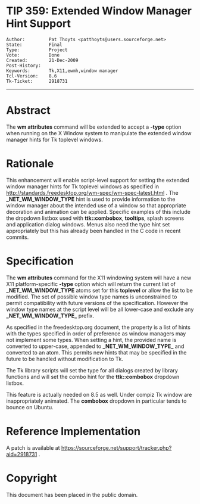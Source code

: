 # TIP 359: Extended Window Manager Hint Support
	Author:         Pat Thoyts <patthoyts@users.sourceforge.net>
	State:          Final
	Type:           Project
	Vote:           Done
	Created:        21-Dec-2009
	Post-History:   
	Keywords:       Tk,X11,ewmh,window manager
	Tcl-Version:    8.6
	Tk-Ticket:      2918731
-----

# Abstract

The **wm attributes** command will be extended to accept a **-type**
option when running on the X Window system to manipulate the extended window
manager hints for Tk toplevel windows.

# Rationale

This enhancement will enable script-level support for setting the extended
window manager hints for Tk toplevel windows as specified in
<http://standards.freedesktop.org/wm-spec/wm-spec-latest.html> .  The
**\_NET\_WM\_WINDOW\_TYPE** hint is used to provide information to the window
manager about the intended use of a window so that appropriate decoration and
animation can be applied. Specific examples of this include the dropdown
listbox used with **ttk::combobox**, **tooltips**, splash screens and
application dialog windows. Menus also need the type hint set appropriately
but this has already been handled in the C code in recent commits.

# Specification

The **wm attributes** command for the X11 windowing system will have a new X11 platform-specific **-type** option which will return the current list of **\_NET\_WM\_WINDOW\_TYPE** atoms set for this **toplevel** or allow the list to be modified. The set of possible window type names is unconstrained to permit compatibility with future versions of the specification. However the window type names at the script level will be all
lower-case and exclude any **\_NET\_WM\_WINDOW\_TYPE\_** prefix.

As specified in the freedesktop.org document, the property is a list of hints
with the types specified in order of preference as window managers may not implement some types. When setting a hint, the provided name is converted to upper-case, appended to
**\_NET\_WM\_WINDOW\_TYPE\_** and converted to an atom. This permits new hints
that may be specified in the future to be handled without modification to Tk.

The Tk library scripts will set the type for all dialogs created by library
functions and will set the combo hint for the **ttk::combobox** dropdown listbox.

This feature is actually needed on 8.5 as well. Under compiz Tk window are
inappropriately animated. The **combobox** dropdown in particular tends to
bounce on Ubuntu.

# Reference Implementation

A patch is available at <https://sourceforge.net/support/tracker.php?aid=2918731> .

# Copyright

This document has been placed in the public domain.


